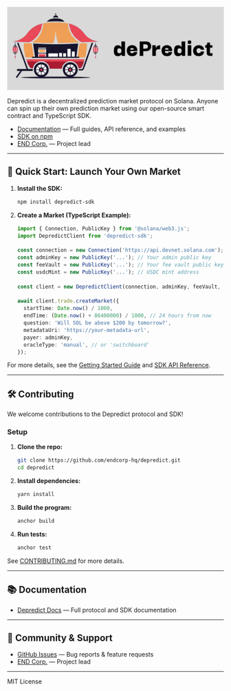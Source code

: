 
![dePredict Logo](./img/depredict_logo.png "DePredict Logo")

Depredict is a decentralized prediction market protocol on Solana. Anyone can spin up their own prediction market using our open-source smart contract and TypeScript SDK.

- [Documentation](./depredict-docs) — Full guides, API reference, and examples
- [SDK on npm](https://www.npmjs.com/package/depredict-sdk)
- [END Corp.](https://endcorp.co) — Project lead

---

## 🚀 Quick Start: Launch Your Own Market

1. **Install the SDK:**
   ```bash
   npm install depredict-sdk
   ```

2. **Create a Market (TypeScript Example):**
   ```typescript
   import { Connection, PublicKey } from '@solana/web3.js';
   import DepredictClient from 'depredict-sdk';

   const connection = new Connection('https://api.devnet.solana.com');
   const adminKey = new PublicKey('...'); // Your admin public key
   const feeVault = new PublicKey('...'); // Your fee vault public key
   const usdcMint = new PublicKey('...'); // USDC mint address

   const client = new DepredictClient(connection, adminKey, feeVault, usdcMint);

   await client.trade.createMarket({
     startTime: Date.now() / 1000,
     endTime: (Date.now() + 86400000) / 1000, // 24 hours from now
     question: 'Will SOL be above $200 by tomorrow?',
     metadataUri: 'https://your-metadata-url',
     payer: adminKey,
     oracleType: 'manual', // or 'switchboard'
   });
   ```

For more details, see the [Getting Started Guide](./depredict-docs/docs/pages/getting-started.mdx) and [SDK API Reference](./depredict-docs/docs/pages/sdk-api.mdx).

---

## 🛠️ Contributing

We welcome contributions to the Depredict protocol and SDK!

### Setup

1. **Clone the repo:**
   ```bash
   git clone https://github.com/endcorp-hq/depredict.git
   cd depredict
   ```

2. **Install dependencies:**
   ```bash
   yarn install
   ```

3. **Build the program:**
   ```bash
   anchor build
   ```

4. **Run tests:**
   ```bash
   anchor test
   ```

See [CONTRIBUTING.md](./CONTRIBUTING.md) for more details.

---

## 📚 Documentation

- [Depredict Docs](./depredict-docs) — Full protocol and SDK documentation

---

## 💬 Community & Support

- [GitHub Issues](https://github.com/endcorp-hq/depredict/issues) — Bug reports & feature requests
- [END Corp.](https://endcorp.co) — Project lead

---

MIT License

